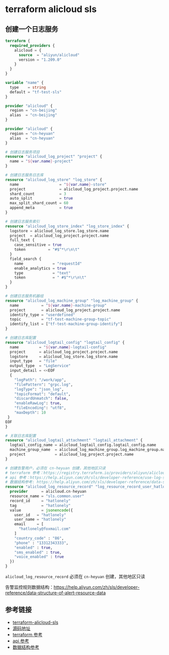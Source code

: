 # terraform alicloud sls

## 创建一个日志服务

```terraform
terraform {
  required_providers {
    alicloud = {
      source  = "aliyun/alicloud"
      version = "1.209.0"
    }
  }
}

variable "name" {
  type    = string
  default = "tf-test-sls"
}

provider "alicloud" {
  region = "cn-beijing"
  alias  = "cn-beijing"
}

provider "alicloud" {
  region = "cn-heyuan"
  alias  = "cn-heyuan"
}

# 创建日志服务项目
resource "alicloud_log_project" "project" {
  name = "${var.name}-project"
}

# 创建日志服务日志库
resource "alicloud_log_store" "log_store" {
  name                  = "${var.name}-store"
  project               = alicloud_log_project.project.name
  shard_count           = 3
  auto_split            = true
  max_split_shard_count = 60
  append_meta           = true
}

# 创建日志服务索引
resource "alicloud_log_store_index" "log_store_index" {
  logstore = alicloud_log_store.log_store.name
  project  = alicloud_log_project.project.name
  full_text {
    case_sensitive = true
    token          = "#$^*\r\n\t"
  }
  field_search {
    name             = "requestId"
    enable_analytics = true
    type             = "text"
    token            = " #$^*\r\n\t"
  }
}

# 创建日志服务机器组
resource "alicloud_log_machine_group" "log_machine_group" {
  name          = "${var.name}-machine-group"
  project       = alicloud_log_project.project.name
  identify_type = "userdefined"
  topic         = "tf-test-machine-group-topic"
  identify_list = ["tf-test-machine-group-identify"]
}

# 创建日志库配置
resource "alicloud_logtail_config" "logtail_config" {
  name         = "${var.name}-logtail-config"
  project      = alicloud_log_project.project.name
  logstore     = alicloud_log_store.log_store.name
  input_type   = "file"
  output_type  = "LogService"
  input_detail = <<EOF
  {
    "logPath": "/work/app",
    "filePattern": "grpc.log",
    "logType": "json_log",
    "topicFormat": "default",
    "discardUnmatch": false,
    "enableRawLog": true,
    "fileEncoding": "utf8",
    "maxDepth": 10
 }
EOF
}

# 关联日志库配置
resource "alicloud_logtail_attachment" "logtail_attachment" {
  logtail_config_name = alicloud_logtail_config.logtail_config.name
  machine_group_name  = alicloud_log_machine_group.log_machine_group.name
  project             = alicloud_log_project.project.name
}

# 创建告警用户，必须在 cn-heyuan 创建，其他地区只读
# terraform 参考：https://registry.terraform.io/providers/aliyun/alicloud/latest/docs/resources/log_resource_record
# api 参考：https://help.aliyun.com/zh/sls/developer-reference/use-log-service-sdk-for-go-to-manage-alerts
# 数据结构参考: https://help.aliyun.com/zh/sls/developer-reference/data-structure-of-alert-resource-data
resource "alicloud_log_resource_record" "log_resource_record_user_hatlonely" {
  provider      = alicloud.cn-heyuan
  resource_name = "sls.common.user"
  record_id     = "hatlonely"
  tag           = "hatlonely"
  value         = jsonencode({
    user_id   = "hatlonely"
    user_name = "hatlonely"
    email     = [
      "hatlonely@foxmail.com"
    ]
    "country_code" : "86",
    "phone" : "13312343333",
    "enabled" : true,
    "sms_enabled" : true,
    "voice_enabled" : true
  })
}
```

`alicloud_log_resource_record` 必须在 `cn-heyuan` 创建，其他地区只读

告警监控规则数据结构：https://help.aliyun.com/zh/sls/developer-reference/data-structure-of-alert-resource-data

## 参考链接

- [terraform-alicloud-sls](https://registry.terraform.io/providers/aliyun/alicloud/latest/docs/resources/log_project)
- [源码地址](../code/alicloud/sls/sls.tf)
- [terraform 参考](https://registry.terraform.io/providers/aliyun/alicloud/latest/docs/resources/log_resource_record)
- [api 参考](https://help.aliyun.com/zh/sls/developer-reference/use-log-service-sdk-for-go-to-manage-alerts)
- [数据结构参考](https://help.aliyun.com/zh/sls/developer-reference/data-structure-of-alert-resource-data)
